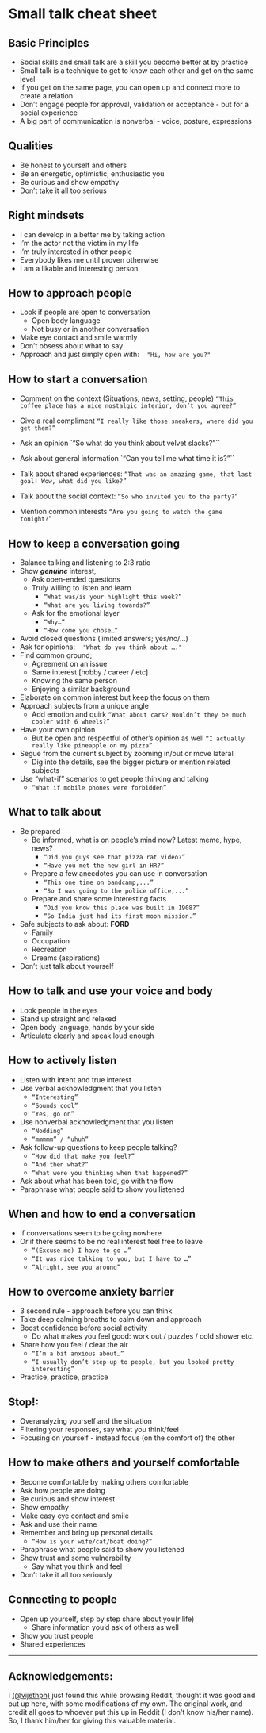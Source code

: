# Small talk cheat sheet

## **Basic Principles**

* Social skills and small talk are a skill you become better at by practice
* Small talk is a technique to get to know each other and get on the same level
* If you get on the same page, you can open up and connect more to create a relation
* Don’t engage people for approval, validation or acceptance - but for a social experience
* A big part of communication is nonverbal - voice, posture, expressions


## **Qualities**

* Be honest to yourself and others
* Be an energetic, optimistic, enthusiastic you
* Be curious and show empathy
* Don’t take it all too serious


## **Right mindsets**

* I can develop in a better me by taking action
* I’m the actor not the victim in my life
* I’m truly interested in other people
* Everybody likes me until proven otherwise
* I am a likable and interesting person


## **How to approach people**

* Look if people are open to conversation
    * Open body language
    * Not busy or in another conversation
* Make eye contact and smile warmly
* Don’t obsess about what to say
* Approach and just simply open with:
   `"Hi, how are you?"`


## **How to start a conversation**

* Comment on the context (Situations, news, setting, people)
`“This coffee place has a nice nostalgic interior, don’t you agree?”`

* Give a real compliment
`“I really like those sneakers, where did you get them?”`

* Ask an opinion
`“So what do you think about velvet slacks?”``

* Ask about general information
`“Can you tell me what time it is?”``

* Talk about shared experiences:
`“That was an amazing game, that last goal! Wow, what did you like?”`

* Talk about the social context:
`“So who invited you to the party?”`

* Mention common interests
`“Are you going to watch the game tonight?”`


## **How to keep a conversation going**

* Balance talking and listening to 2:3 ratio
* Show ***genuine*** interest,
    * Ask open-ended questions
    * Truly willing to listen and learn
        * `“What was/is your highlight this week?”`
        * `“What are you living towards?”`
    * Ask for the emotional layer
        * `“Why…”`
        * `“How come you chose…”`
* Avoid closed questions (limited answers; yes/no/…)
* Ask for opinions:
   `"What do you think about …."`
* Find common ground;
    * Agreement on an issue
    * Same interest \[hobby / career / etc\]
    * Knowing the same person
    * Enjoying a similar background
* Elaborate on common interest but keep the focus on them
* Approach subjects from a unique angle
    * Add emotion and quirk
    `“What about cars? Wouldn’t they be much cooler with 6 wheels?”`
* Have your own opinion
    * But be open and respectful of other’s opinion as well
     `“I actually really like pineapple on my pizza”`
* Segue from the current subject by zooming in/out or move lateral
    * Dig into the details, see the bigger picture or mention related subjects
* Use “what-if” scenarios to get people thinking and talking
    * `“What if mobile phones were forbidden”`


## **What to talk about**

* Be prepared
    * Be informed, what is on people’s mind now? Latest meme, hype, news?
        * `“Did you guys see that pizza rat video?”`
        * `“Have you met the new girl in HR?”`
    * Prepare a few anecdotes you can use in conversation
        * `“This one time on bandcamp,...”`
        * `“So I was going to the police office,...”`
    * Prepare and share some interesting facts
        * `“Did you know this place was built in 1908?”`
        * `“So India just had its first moon mission.”`
* Safe subjects to ask about: **FORD**
    * Family
    * Occupation
    * Recreation
    * Dreams (aspirations)
* Don’t just talk about yourself


## **How to talk and use your voice and body**

* Look people in the eyes
* Stand up straight and relaxed
* Open body language, hands by your side
* Articulate clearly and speak loud enough


## **How to actively listen**

* Listen with intent and true interest
* Use verbal acknowledgment that you listen
    * `“Interesting”`
    * `“Sounds cool”`
    * `“Yes, go on”`
* Use nonverbal acknowledgment that you listen
    * `“Nodding”`
    * `“mmmmm” / “uhuh”`
* Ask follow-up questions to keep people talking?
    * `“How did that make you feel?”`
    * `“And then what?”`
    * `“What were you thinking when that happened?”`
* Ask about what has been told, go with the flow
* Paraphrase what people said to show you listened


## **When and how to end a conversation**

* If conversations seem to be going nowhere
* Or if there seems to be no real interest feel free to leave
    * `“(Excuse me) I have to go …”`
    * `“It was nice talking to you, but I have to …”`
    * `“Alright, see you around”`


## **How to overcome anxiety barrier**

* 3 second rule - approach before you can think
* Take deep calming breaths to calm down and approach
* Boost confidence before social activity
    * Do what makes you feel good: work out / puzzles / cold shower etc.
* Share how you feel / clear the air
    * `“I’m a bit anxious about…”`
    * `“I usually don’t step up to people, but you looked pretty interesting”`
* Practice, practice, practice


## **Stop!:**

* Overanalyzing yourself and the situation
* Filtering your responses, say what you think/feel
* Focusing on yourself - instead focus (on the comfort of) the other


## **How to make others and yourself comfortable**

* Become comfortable by making others comfortable
* Ask how people are doing
* Be curious and show interest
* Show empathy
* Make easy eye contact and smile
* Ask and use their name
* Remember and bring up personal details
    * `“How is your wife/cat/boat doing?”`
* Paraphrase what people said to show you listened
* Show trust and some vulnerability
    * Say what you think and feel
* Don’t take it all too seriously


## **Connecting to people**

* Open up yourself, step by step share about you(r life)
    * Share information you’d ask of others as well
* Show you trust people
* Shared experiences



-------------
## Acknowledgements:

I [(@vijethph)](https://github.com/vijethph) just found this while browsing Reddit, thought it was good and put up here, with some modifications of my own. The original work, and credit all goes to whoever put this up in Reddit (I don't know his/her name). So, I thank him/her for giving this valuable material.